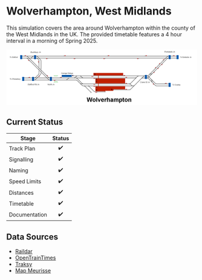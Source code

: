 # Wolverhampton, West Midlands
This simulation covers the area around Wolverhampton within the county of the West Midlands in the UK. The provided timetable features a 4 hour interval in a morning of Spring 2025.

![Image of Current State of Map](Images/Wolverhampton.bmp)

## Current Status

| Stage         | Status        |
| ------------- |:-------------:|
| Track Plan     | :heavy_check_mark: |
| Signalling      | :heavy_check_mark:      |
| Naming | :heavy_check_mark:      |
| Speed Limits | :heavy_check_mark: |
| Distances | :heavy_check_mark: |
| Timetable | :heavy_check_mark: |
| Documentation | :heavy_check_mark: |


## Data Sources
- [Raildar](https://raildar.co.uk/)
- [OpenTrainTimes](https://www.opentraintimes.com/)
- [Traksy](https://traksy.uk/live)
- [Map Meurisse](https://map.meurisse.org/)
